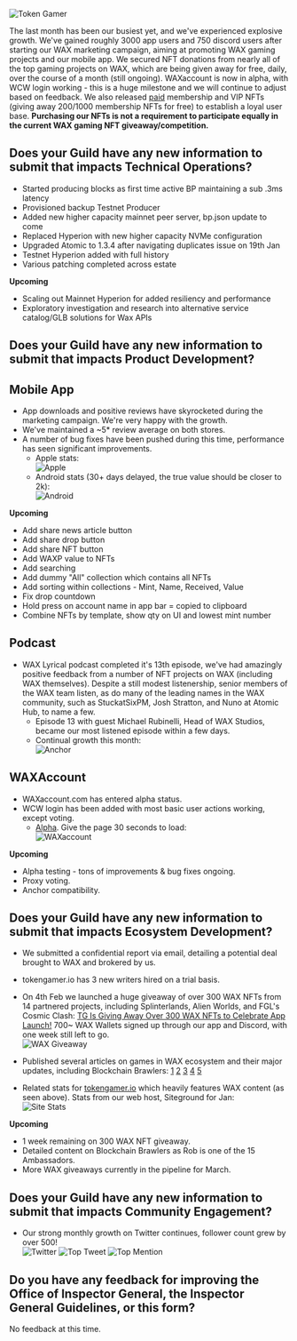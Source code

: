 ![Token Gamer](https://tokengamer.io/wp-content/uploads/2021/12/tg_logo_text_v2.png)

The last month has been our busiest yet, and we've experienced explosive growth. We've gained roughly 3000 app users and 750 discord users after starting our WAX marketing campaign, aiming at promoting WAX gaming projects and our mobile app. We secured NFT donations from nearly all of the top gaming projects on WAX, which are being given away for free, daily, over the course of a month (still ongoing). WAXaccount is now in alpha, with WCW login working - this is a huge milestone and we will continue to adjust based on feedback. We also released [paid](https://neftyblocks.com/c/tokengamerio) membership and VIP NFTs (giving away 200/1000 membership NFTs for free) to establish a loyal user base. 
**Purchasing our NFTs is not a requirement to participate equally in the current WAX gaming NFT giveaway/competition.** 

## Does your Guild have any new information to submit that impacts Technical Operations?

* Started producing blocks as first time active BP maintaining a sub .3ms latency
* Provisioned backup Testnet Producer
* Added new higher capacity mainnet peer server, bp.json update to come
* Replaced Hyperion with new higher capacity NVMe configuration
* Upgraded Atomic to 1.3.4 after navigating duplicates issue on 19th Jan
* Testnet Hyperion added with full history
* Various patching completed across estate

**Upcoming**
* Scaling out Mainnet Hyperion for added resiliency and performance
* Exploratory investigation and research into alternative service catalog/GLB solutions for Wax APIs

## Does your Guild have any new information to submit that impacts Product Development?
## Mobile App
* App downloads and positive reviews have skyrocketed during the marketing campaign. We're very happy with the growth.
* We've maintained a ~5* review average on both stores.
* A number of bug fixes have been pushed during this time, performance has seen significant improvements.
  - Apple stats: \
![Apple](https://tokengamer.io/wp-content/uploads/2022/02/apple_stats_20220226.png)
  - Android stats (30+ days delayed, the true value should be closer to 2k): \
![Android](https://tokengamer.io/wp-content/uploads/2022/02/android_20220213.png) 

**Upcoming**
* Add share news article button 
* Add share drop button
* Add share NFT button
* Add WAXP value to NFTs
* Add searching
* Add dummy "All" collection which contains all NFTs
* Add sorting within collections - Mint, Name, Received, Value
* Fix drop countdown
* Hold press on account name in app bar = copied to clipboard
* Combine NFTs by template, show qty on UI and lowest mint number

## Podcast
* WAX Lyrical podcast completed it's 13th episode, we've had amazingly positive feedback from a number of NFT projects on WAX (including WAX themselves). Despite a still modest listenership, senior members of the WAX team listen, as do many of the leading names in the WAX community, such as StuckatSixPM, Josh Stratton, and Nuno at Atomic Hub, to name a few.
  - Episode 13 with guest Michael Rubinelli, Head of WAX Studios, became our most listened episode within a few days.
  - Continual growth this month: \
![Anchor](https://tokengamer.io/wp-content/uploads/2022/02/podcast_stats_20220226.png)

## WAXAccount
* WAXaccount.com has entered alpha status. 
* WCW login has been added with most basic user actions working, except voting.
  - [Alpha](https://waxaccount-frontend.herokuapp.com/). Give the page 30 seconds to load: \
![WAXaccount](https://tokengamer.io/wp-content/uploads/2022/02/waxaccount_20220215.png)

**Upcoming**
* Alpha testing - tons of improvements & bug fixes ongoing.
* Proxy voting.
* Anchor compatibility.

## Does your Guild have any new information to submit that impacts Ecosystem Development?

* We submitted a confidential report via email, detailing a potential deal brought to WAX and brokered by us.

* tokengamer.io has 3 new writers hired on a trial basis.

* On 4th Feb we launched a huge giveaway of over 300 WAX NFTs from 14 partnered projects, including Splinterlands, Alien Worlds, and FGL's Cosmic Clash: [TG Is Giving Away Over 300 WAX NFTs to Celebrate App Launch!](https://tokengamer.io/tg-is-giving-away-over-300-wax-nfts-to-celebrate-app-launch/) 700~ WAX Wallets signed up through our app and Discord, with one week still left to go. \
![WAX Giveaway](https://tokengamer.io/wp-content/uploads/2022/02/WAX-NFT-giveaway-airdrop-competition-gaming-NFTs-WCW-2022-TG-app-mobile-1-1068x600.jpg)

* Published several articles on games in WAX ecosystem and their major updates, including Blockchain Brawlers: [1](https://tokengamer.io/wax-and-bscs-blockchain-brawlers-opens-ambassador-program/) [2](https://tokengamer.io/mobile-gaming-publisher-fgl-to-launch-p2e-token-on-wax/) [3](https://tokengamer.io/dark-country-nft-tcg-on-wax-and-flow-reveals-revolutionary-plans/) [4](https://tokengamer.io/blockchain-tcg-dark-country-launches-land-and-assets-on-wax-mainnet/) [5](https://tokengamer.io/tg-is-giving-away-over-300-wax-nfts-to-celebrate-app-launch/)

* Related stats for [tokengamer.io]((https://tokengamer.io/)) which heavily features WAX content (as seen above). Stats from our web host, Siteground for Jan: \
![Site Stats](https://tokengamer.io/wp-content/uploads/2022/02/site_stats_20220214.png)

**Upcoming**
* 1 week remaining on 300 WAX NFT giveaway.
* Detailed content on Blockchain Brawlers as Rob is one of the 15 Ambassadors.
* More WAX giveaways currently in the pipeline for March.

## Does your Guild have any new information to submit that impacts Community Engagement?

* Our strong monthly growth on Twitter continues, follower count grew by over 500! \
![Twitter](https://tokengamer.io/wp-content/uploads/2022/02/twitter_stats_20220226.png)
![Top Tweet](https://tokengamer.io/wp-content/uploads/2022/02/top_tweet_20220226.png)
![Top Mention](https://tokengamer.io/wp-content/uploads/2022/02/top_mention_20220226.png)

## Do you have any feedback for improving the Office of Inspector General, the Inspector General Guidelines, or this form?

No feedback at this time.
